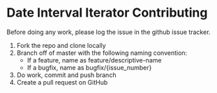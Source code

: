 # Date Interval Iterator Contributing #

Before doing any work, please log the issue in the github issue tracker.

1. Fork the repo and clone locally
2. Branch off of master with the following naming convention:
    - If a feature, name as feature/descriptive-name
    - If a bugfix, name as bugfix/{issue_number}
3. Do work, commit and push branch
4. Create a pull request on GitHub